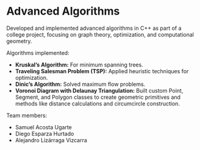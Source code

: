 # Advanced Algorithms
Developed and implemented advanced algorithms in C++ as part of a college project, focusing on graph theory, optimization, and computational geometry.

Algorithms implemented:
* <strong>Kruskal’s Algorithm:</strong> For minimum spanning trees.
* <strong>Traveling Salesman Problem (TSP):</strong> Applied heuristic techniques for optimization.
* <strong>Dinic’s Algorithm:</strong> Solved maximum flow problems.
* <strong>Voronoi Diagram with Delaunay Triangulation:</strong> Built custom Point, Segment, and Polygon classes to create geometric primitives and methods like distance calculations and circumcircle construction.

Team members:
* Samuel Acosta Ugarte
* Diego Esparza Hurtado
* Alejandro Lizárraga Vizcarra
